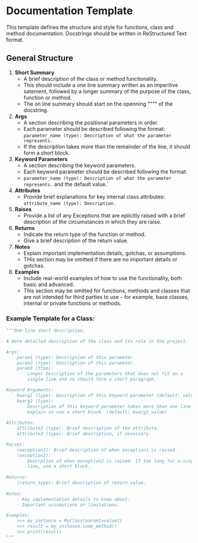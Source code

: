 # Documentation Template

This template defines the structure and style for functions, class and method documentation.
Docstrings should be written in ReStructured Text format.

## General Structure

1. **Short Summary**
    - A brief description of the class or method functionality.
    - This should include a one line summary written as an imperitive satement,
      followed by a longer summary of the purpose of the class, function or method.
    - The on line summary should start on the openning """" of the docstring.
2. **Args**
    - A section describing the positional parameters in order.
    - Each parameter should be described following the format:
      `parameter_name (type): Description of what the parameter represents.`
    - If the description takes more than the remainder of the line, it should
      form a short block.
3. **Keyword Parameters**
    - A section describing the keyword parameters.
    - Each keyword parameter should be described following the format:
    - `parameter_name (type): Description of what the parameter represents.`
       and the default value.`
3. **Attributes**
    - Provide brief explanations for key internal class attributes:
      `attribute_name (type): Description.`
4. **Raises**
    - Provide a list of any Exceptions that are eplicitly raised with a 
      brief description of the circumstances in which they are raise.
5. **Returns**
    - Indicate the return type of the function or method.
    - Give a brief description of the return value.
6. **Notes**
    - Explain important implementation details, gotchas, or assumptions.
    - THis section may be omitted if there are no important details or gotchas.
5. **Examples**
    - Include real-world examples of how to use the functionality, both basic and advanced.
    - This section may be omitted for functions, methods and classes that are not intended
      for third parties to use - for example, base classes, internal or private functions or methods.

### Example Template for a Class:

```python
"""One-line short description.

A more detailed description of the class and its role in the project.

Args:
    param1 (type): Description of this parameter.
    param2 (type): Description of this parameter.
    param3 (ttpe):
        Longer Description of the parameters that does not fit on a
        single line and so should form a short paragraph.

Keyword Arguments:
    kwarg1 (type): Description of this keyword parameter (default: value)
    kwarg2 (type): 
        Description of this keyword parameter takes more than one line to
        explain so use a short block. (default: kwarg2_value)
 
Attributes:
    attribute1 (type): Brief description of the attribute.
    attribute2 (type): Brief description, if necessary.

Raises:
    (exception1): Brief description of when exception1 is raised.
    (exception2):
        Descrption of when exception2 is raised. If too long for a single
        line, use a short block.
    
Returns:
    (return_type): Brief description of return value.
    
Notes:
    - Key implementation details to know about.
    - Important assumptions or limitations.

Examples:
    >>> my_instance = MyClass(param1=value1)
    >>> result = my_instance.some_method()
    >>> print(result)
"""
```